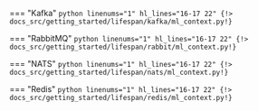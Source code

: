 === "Kafka"
    ```python linenums="1" hl_lines="16-17 22"
    {!> docs_src/getting_started/lifespan/kafka/ml_context.py!}
    ```

=== "RabbitMQ"
    ```python linenums="1" hl_lines="16-17 22"
    {!> docs_src/getting_started/lifespan/rabbit/ml_context.py!}
    ```

=== "NATS"
    ```python linenums="1" hl_lines="16-17 22"
    {!> docs_src/getting_started/lifespan/nats/ml_context.py!}
    ```

=== "Redis"
    ```python linenums="1" hl_lines="16-17 22"
    {!> docs_src/getting_started/lifespan/redis/ml_context.py!}
    ```
